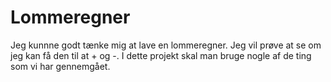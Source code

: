 # Lommeregner

Jeg kunnne godt tænke mig at lave en lommeregner. Jeg vil prøve at se om jeg kan få den til at + og -. I dette projekt skal man bruge nogle af de ting som vi har gennemgået. 
